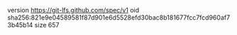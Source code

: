 version https://git-lfs.github.com/spec/v1
oid sha256:821e9e04589581f87d901e6d5528efd30bac8b181677fcc7fcd960af73b45b14
size 657
